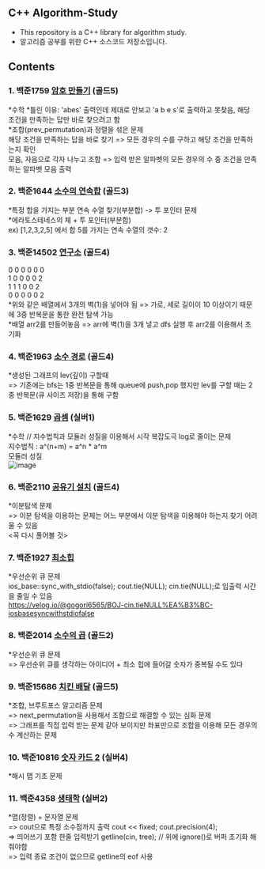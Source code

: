 ## C++ Algorithm-Study

* This repository is a C++ library for algorithm study.
* 알고리즘 공부를 위한 C++ 소스코드 저장소입니다.

## Contents

### 1. 백준1759 [암호 만들기](https://www.acmicpc.net/problem/1759) (골드5)
*수학
*틀린 이유: 'abes' 출력인데 제대로 안보고 'a b e s'로 출력하고 못찾음, 해당 조건을 만족하는 답만 바로 찾으려고 함  
*조합(prev_permutation)과 정렬을 섞은 문제  
해당 조건을 만족하는 답을 바로 찾기 => 모든 경우의 수를 구하고 해당 조건을 만족하는지 확인  
모음, 자음으로 각자 나누고 조합 => 입력 받은 알파벳의 모든 경우의 수 중 조건을 만족하는 알파벳 모음 출력

### 2. 백준1644 [소수의 연속합](https://www.acmicpc.net/problem/1644) (골드3)
*특정 합을 가지는 부분 연속 수열 찾기(부분합)  -> 투 포인터 문제  
*에라토스테네스의 체 + 투 포인터(부분합)  
ex) [1,2,3,2,5] 에서 합 5를 가지는 연속 수열의 갯수: 2

### 3. 백준14502 [연구소](https://www.acmicpc.net/problem/14502) (골드4)  
0 0 0 0 0 0  
1 0 0 0 0 2  
1 1 1 0 0 2  
0 0 0 0 0 2  
*위와 같은 배열에서 3개의 벽(1)을 넣어야 됨 => 가로, 세로 길이이 10 이상이기 때문에 3중 반복문을 통한 완전 탐색 가능  
*배열 arr2를 만들어놓음 => arr에 벽(1)을 3개 넣고 dfs 실행 후 arr2를 이용해서 초기화  

### 4. 백준1963 [소수 경로](https://www.acmicpc.net/problem/1963) (골드4)  
*생성된 그래프의 lev(깊이) 구할때  
=> 기존에는 bfs는 1중 반복문을 통해 queue에 push,pop 했지만 lev를 구할 때는 2중 반복문(큐 사이즈 저장)을 통해 구함
  
### 5. 백준1629 [곱셈](https://www.acmicpc.net/problem/1629) (실버1)  
*수학 // 지수법칙과 모듈러 성질을 이용해서 시작 복잡도극 log로 줄이는 문제  
지수법칙 : a^(n+m) = a^n * a^m  
모듈러 성질  
![image](https://user-images.githubusercontent.com/81340804/229124579-63f24841-7d6f-4e17-8b47-fc5ef2dc52b1.png)
  
### 6. 백준2110 [공유기 설치](https://www.acmicpc.net/problem/2110) (골드4)  
*이분탐색 문제  
=> 이분 탐색을 이용하는 문제는 어느 부분에서 이분 탐색을 이용해야 하는지 찾기 어려울 수 있음  
<꼭 다시 풀어볼 것>  

### 7. 백준1927 [최소힙](https://www.acmicpc.net/problem/1927)  
*우선순위 큐 문제  
ios_base::sync_with_stdio(false); cout.tie(NULL); cin.tie(NULL);로 입출력 시간을 줄일 수 있음  
https://velog.io/@gogori6565/BOJ-cin.tieNULL%EA%B3%BC-iosbasesyncwithstdiofalse  
  
### 8. 백준2014 [소수의 곱](https://www.acmicpc.net/problem/2014) (골드2) 
*우선순위 큐 문제  
=> 우선순위 큐를 생각하는 아이디어 + 최소 힙에 들어갈 숫자가 중복될 수도 있다

### 9. 백준15686 [치킨 배달](https://www.acmicpc.net/problem/15686) (골드5)
*조합, 브루트포스 알고리즘 문제  
=> next_permutation을 사용해서 조합으로 해결할 수 있는 심화 문제  
=> 그래프를 직접 입력 받는 문제 같아 보이지만 좌표만으로 조합을 이용해 모든 경우의 수 계산하는 문제 
  
### 10. 백준10816 [숫자 카드 2](https://www.acmicpc.net/problem/10816) (실버4)  
*해시 맵 기초 문제  
   
### 11. 백준4358 [생태학](https://www.acmicpc.net/problem/4358) (실버2)  
*맵(정렬) + 문자열 문제  
=> cout으로 특정 소수점까지 출력   cout << fixed; cout.precision(4);  
=> 띄어쓰기 포함 한줄 입력받기    getline(cin, tree); // 위에 ignore()로 버퍼 초기화 해줘야함  
=> 입력 종료 조건이 없으므로 getline의 eof 사용
